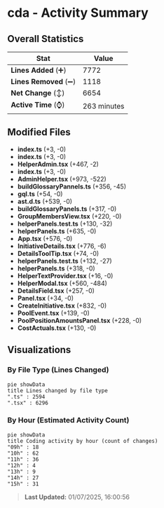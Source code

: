 # cda - Activity Summary 

## Overall Statistics

| Stat                   | Value                                                             |
| ---------------------- | ----------------------------------------------------------------- |
| **Lines Added** (➕)   | 7772                                          |
| **Lines Removed** (➖) | 1118                                        |
| **Net Change** (↕)    | 6654                |
| **Active Time** (⌚)   | 263 minutes |


## Modified Files
- **index.ts** (+3, -0)
- **index.ts** (+3, -0)
- **HelperAdmin.tsx** (+467, -2)
- **index.ts** (+3, -0)
- **AdminHelper.tsx** (+973, -522)
- **buildGlossaryPannels.ts** (+356, -45)
- **gql.ts** (+54, -0)
- **ast.d.ts** (+539, -0)
- **buildGlossaryPanels.ts** (+317, -0)
- **GroupMembersView.tsx** (+220, -0)
- **helperPanels.test.ts** (+130, -32)
- **helperPanels.ts** (+635, -0)
- **App.tsx** (+576, -0)
- **InitiativeDetails.tsx** (+776, -6)
- **DetailsToolTip.tsx** (+74, -0)
- **helperPanels.test.ts** (+132, -27)
- **helperPanels.ts** (+318, -0)
- **HelperTextProvider.tsx** (+16, -0)
- **HelperModal.tsx** (+560, -484)
- **DetailsField.tsx** (+257, -0)
- **Panel.tsx** (+34, -0)
- **CreateInitiative.tsx** (+832, -0)
- **PoolEvent.tsx** (+139, -0)
- **PoolPositionAmountsPanel.tsx** (+228, -0)
- **CostActuals.tsx** (+130, -0)

## Visualizations

### By File Type (Lines Changed)

```mermaid
pie showData
title Lines changed by file type
".ts" : 2594
".tsx" : 6296
```

### By Hour (Estimated Activity Count)

```mermaid
pie showData
title Coding activity by hour (count of changes)
"09h" : 18
"10h" : 62
"11h" : 36
"12h" : 4
"13h" : 9
"14h" : 27
"15h" : 31
```


> **Last Updated:** 01/07/2025, 16:00:56